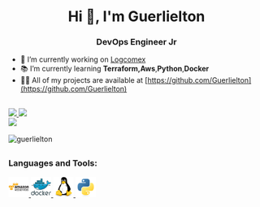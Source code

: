 <h1 align="center">Hi 👋, I'm Guerlielton</h1>
<h3 align="center">DevOps Engineer Jr</h3>

- 🔭 I’m currently working on [Logcomex](https://www.logcomex.com/)
- 📚 I’m currently learning **Terraform,Aws**,**Python**,**Docker**
- 👨‍💻 All of my projects are available at [https://github.com/Guerlielton](https://github.com/Guerlielton)
##
 <div>
  <a href="https://github.com/guerlielton">
  <img height="150em" src="https://github-readme-stats.vercel.app/api?username=guerlielton&show_icons=true&theme=dark&include_all_commits=true&count_private=true"/>
  <img height="150em" src="https://github-readme-stats.vercel.app/api/top-langs/?username=guerlielton&layout=compact&langs_count=7&theme=dark"/>
</div>
  
<div> 
  <a href="https://www.linkedin.com/in/guerlielton-nunes-campos" target="_blank"><img src="https://img.shields.io/badge/-LinkedIn-%230077B5?style=for-the-badge&logo=linkedin&logoColor=white" target="_blank"></a> 
</div>

<p align="left"> <img src="https://komarev.com/ghpvc/?username=guerlielton&label=Profile%20views&color=0e75b6&style=flat" alt="guerlielton" /> </p>
  
##
  
<h3 align="left">Languages and Tools:</h3>
<p align="left"> <a href="https://aws.amazon.com" target="_blank"> <img src="https://raw.githubusercontent.com/devicons/devicon/master/icons/amazonwebservices/amazonwebservices-original-wordmark.svg" alt="aws" width="40" height="40"/> </a> <a href="https://www.docker.com/" target="_blank"> <img src="https://raw.githubusercontent.com/devicons/devicon/master/icons/docker/docker-original-wordmark.svg" alt="docker" width="40" height="40"/> </a> <a href="https://www.linux.org/" target="_blank"> <img src="https://raw.githubusercontent.com/devicons/devicon/master/icons/linux/linux-original.svg" alt="linux" width="40" height="40"/> </a> <a href="https://www.python.org" target="_blank"> <img src="https://raw.githubusercontent.com/devicons/devicon/master/icons/python/python-original.svg" alt="python" width="40" height="40"/> </a> </p>


